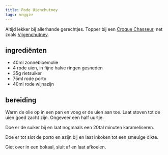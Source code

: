 ```yaml
---
title: Rode Uienchutney
tags: veggie
---
```


Altijd lekker bij allerhande gerechtjes. Topper bij een [Croque Chasseur](Croque_Chasseur.html), net zoals [Vijgenchutney](Vijgenchutney.html).

## ingrediënten

* 40ml zonnebloemolie
* 4 rode uien, in fijne halve ringen gesneden
* 35g rietsuiker
* 75ml rode porto
* 40ml rode wijnazijn

## bereiding

Warm de olie op in een pan en voeg er de uien aan toe. Laat stoven tot de uien goed zacht zijn. Ongeveer een half uurtje. 

Doe er de suiker bij en laat nogmaals een 20tal minuten karameliseren.

Doe er tot slot de porto en azijn bij en laat inkoken tot een smeuige dikte.

Giet over in een bokaal, sluit af en laat afkoelen.
